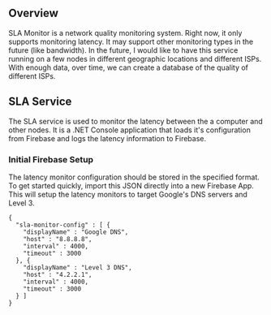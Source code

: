 ## Overview
SLA Monitor is a network quality monitoring system. 
Right now, it only supports monitoring latency.
It may support other monitoring types in the future (like bandwidth).
In the future, I would like to have this service running on a few nodes in 
different geographic locations and different ISPs.
With enough data, over time, we can create a database of the quality of different ISPs.

## SLA Service
The SLA service is used to monitor the latency between the a computer and other nodes.
It is a .NET Console application that loads it's configuration from Firebase
and logs the latency information to Firebase.

### Initial Firebase Setup
The latency monitor configuration should be stored in the specified format. To get started quickly,
import this JSON directly into a new Firebase App. This will setup the latency monitors to target
Google's DNS servers and Level 3.

    {
      "sla-monitor-config" : [ {
        "displayName" : "Google DNS",
        "host" : "8.8.8.8",
        "interval" : 4000,
        "timeout" : 3000
      }, {
        "displayName" : "Level 3 DNS",
        "host" : "4.2.2.1",
        "interval" : 4000,
        "timeout" : 3000
      } ]
    }
    


